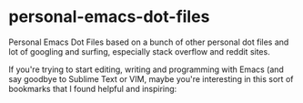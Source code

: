# personal-emacs-dot-files

Personal Emacs Dot Files based on a bunch of other personal dot files and lot of googling and surfing, especially stack overflow and reddit sites.

If you're trying to start editing, writing and programming with Emacs (and say goodbye to Sublime Text or VIM, maybe you're interesting in this sort of bookmarks that I found helpful and inspiring:



